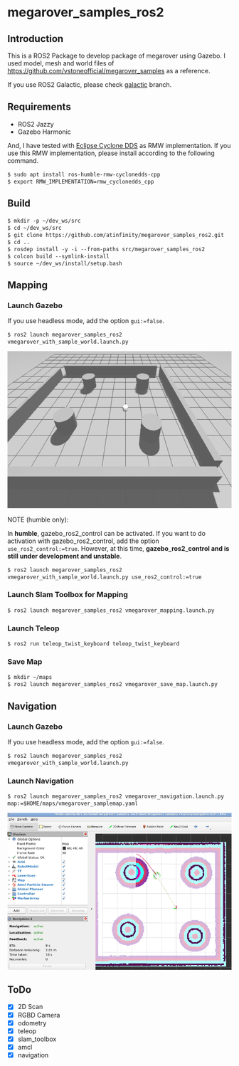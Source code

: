 # megarover_samples_ros2

## Introduction

This is a ROS2 Package to develop package of megarover using Gazebo.
I used model, mesh and world files of <https://github.com/vstoneofficial/megarover_samples> as a reference.

If you use ROS2 Galactic, please check [galactic](https://github.com/atinfinity/megarover_samples_ros2/tree/galactic) branch.

## Requirements

- ROS2 Jazzy
- Gazebo Harmonic

And, I have tested with [Eclipse Cyclone DDS](https://github.com/eclipse-cyclonedds/cyclonedds) as RMW implementation.
If you use this RMW implementation, please install according to the following command.

```
$ sudo apt install ros-humble-rmw-cyclonedds-cpp
$ export RMW_IMPLEMENTATION=rmw_cyclonedds_cpp
```

## Build

```
$ mkdir -p ~/dev_ws/src
$ cd ~/dev_ws/src
$ git clone https://github.com/atinfinity/megarover_samples_ros2.git
$ cd ..
$ rosdep install -y -i --from-paths src/megarover_samples_ros2
$ colcon build --symlink-install
$ source ~/dev_ws/install/setup.bash
```

## Mapping

### Launch Gazebo

If you use headless mode, add the option `gui:=false`.

```
$ ros2 launch megarover_samples_ros2 vmegarover_with_sample_world.launch.py
```

![](images/ignition_gazebo.png)

NOTE (humble only):

In **humble**, gazebo_ros2_control can be activated. If you want to do activation with gazebo_ros2_control, add the option `use_ros2_control:=true`.
However, at this time, **gazebo_ros2_control and is still under development and unstable**.

```
$ ros2 launch megarover_samples_ros2 vmegarover_with_sample_world.launch.py use_ros2_control:=true
```

### Launch Slam Toolbox for Mapping

```
$ ros2 launch megarover_samples_ros2 vmegarover_mapping.launch.py
```

### Launch Teleop

```
$ ros2 run teleop_twist_keyboard teleop_twist_keyboard
```

### Save Map

```
$ mkdir ~/maps
$ ros2 launch megarover_samples_ros2 vmegarover_save_map.launch.py
```

## Navigation

### Launch Gazebo

If you use headless mode, add the option `gui:=false`.

```
$ ros2 launch megarover_samples_ros2 vmegarover_with_sample_world.launch.py
```

### Launch Navigation

```
$ ros2 launch megarover_samples_ros2 vmegarover_navigation.launch.py map:=$HOME/maps/vmegarover_samplemap.yaml
```

![](images/navigation.png)

## ToDo

- [x] 2D Scan
- [x] RGBD Camera
- [x] odometry
- [x] teleop
- [x] slam_toolbox
- [x] amcl
- [x] navigation
